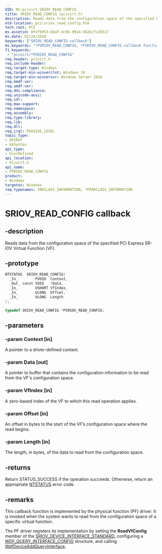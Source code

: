 ```yaml
---
UID: NC:pcivirt.SRIOV_READ_CONFIG
title: SRIOV_READ_CONFIG (pcivirt.h)
description: Reads data from the configuration space of the specified PCI Express SR-IOV Virtual Function (VF).
old-location: pci\sriov_read_config.htm
tech.root: PCI
ms.assetid: 0fef9d53-b8af-4c9b-9914-982bcfc26517
ms.date: 02/24/2018
keywords: ["SRIOV_READ_CONFIG callback"]
ms.keywords: "*PSRIOV_READ_CONFIG, *PSRIOV_READ_CONFIG callback function [Buses], PCI.sriov_read_config, SRIOV_READ_CONFIG, SRIOV_READ_CONFIG callback function [Buses], pcivirt/SRIOV_READ_CONFIG"
f1_keywords:
 - "pcivirt/*PSRIOV_READ_CONFIG"
req.header: pcivirt.h
req.include-header:
req.target-type: Windows
req.target-min-winverclnt: Windows 10
req.target-min-winversvr: Windows Server 2016
req.kmdf-ver:
req.umdf-ver:
req.ddi-compliance:
req.unicode-ansi:
req.idl:
req.max-support:
req.namespace:
req.assembly:
req.type-library:
req.lib:
req.dll:
req.irql: PASSIVE_LEVEL
topic_type:
- APIRef
- kbSyntax
api_type:
- UserDefined
api_location:
- Pcivirt.h
api_name:
- PSRIOV_READ_CONFIG
product:
- Windows
targetos: Windows
req.typenames: PARCLASS_INFORMATION, *PPARCLASS_INFORMATION
---
```


# SRIOV_READ_CONFIG callback


## -description


Reads data from  the configuration space of the specified PCI Express SR-IOV Virtual Function (VF).


## -prototype


```cpp
NTSTATUS  SRIOV_READ_CONFIG(
  _In_        PVOID  Context,
  _Out_ const VOID   *Data,
  _In_        USHORT VfIndex,
  _In_        ULONG  Offset,
  _In_        ULONG  Length
);

typedef SRIOV_READ_CONFIG *PSRIOV_READ_CONFIG;
```


## -parameters




### -param Context [in]

A pointer to a driver-defined context.




### -param Data [out]

A pointer to buffer that contains the configuration information to be read from the VF's configuration space.


### -param VfIndex [in]

A zero-based index of the VF to which this read operation applies.


### -param Offset [in]

An offset in bytes to the start of the VF’s configuration space where the read begins.


### -param Length [in]

The length, in bytes, of the data to read from the configuration space.


## -returns




Return STATUS_SUCCESS if the operation succeeds. Otherwise, return an appropriate <a href="https://docs.microsoft.com/windows-hardware/drivers/kernel/ntstatus-values">NTSTATUS</a> error code.




## -remarks



This callback function is implemented by the physical function (PF) driver. It is invoked  when the system wants to read from the configuration space of a specific virtual function.

The PF driver registers its implementation by setting the <b>ReadVfConfig</b> member of the <a href="https://docs.microsoft.com/windows-hardware/drivers/ddi/pcivirt/ns-pcivirt-_sriov_device_interface_standard">SRIOV_DEVICE_INTERFACE_STANDARD</a>, configuring a <a href="..\wdfqueryinterface\ns-wdfqueryinterface-_wdf_query_interface_config.md">WDF_QUERY_INTERFACE_CONFIG</a> structure, and calling <a href="..\wdfqueryinterface\nf-wdfqueryinterface-wdfdeviceaddqueryinterface.md">WdfDeviceAddQueryInterface</a>.



